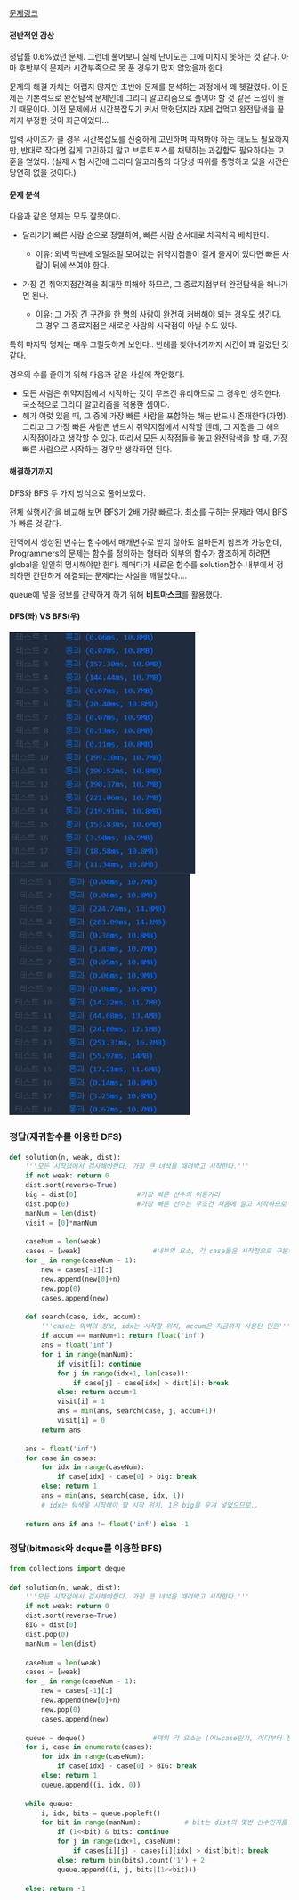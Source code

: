 [문제링크](https://programmers.co.kr/learn/courses/30/lessons/60062)

#### 전반적인 감상

정답률 0.6%였던 문제. 그런데 풀어보니 실제 난이도는 그에 미치지 못하는 것 같다. 아마 후반부의 문제라 시간부족으로 못 푼 경우가 많지 않았을까 한다.

문제의 해결 자체는 어렵지 않지만 초반에 문제를 분석하는 과정에서 꽤 헷갈렸다. 이 문제는 기본적으로 완전탐색 문제인데 그리디 알고리즘으로 풀어야 할 것 같은 느낌이 들기 때문이다. 이전 문제에서 시간복잡도가 커서 막혔던지라 지레 겁먹고 완전탐색을 끝까지 부정한 것이 화근이었다...

입력 사이즈가 클 경우 시간복잡도를 신중하게 고민하며 따져봐야 하는 태도도 필요하지만, 반대로 작다면 길게 고민하지 말고 브루트포스를 채택하는 과감함도 필요하다는 교훈을 얻었다. (실제 시험 시간에 그리디 알고리즘의 타당성 따위를 증명하고 있을 시간은 당연히 없을 것이다.)



#### 문제 분석

다음과 같은 명제는 모두 잘못이다.

- 달리기가 빠른 사람 순으로 정렬하여, 빠른 사람 순서대로 차곡차곡 배치한다. 

  - 이유: 외벽 막판에 오밀조밀 모여있는 취약지점들이 길게 줄지어 있다면 빠른 사람이 뒤에 쓰여야 한다.

- 가장 긴 취약지점간격을 최대한 피해야 하므로, 그 종료지점부터 완전탐색을 해나가면 된다. 

  - 이유: 그 가장 긴 구간을 한 명의 사람이 완전히 커버해야 되는 경우도 생긴다. 그 경우 그 종료지점은 새로운 사람의 시작점이 아닐 수도 있다.

  

특히 마지막 명제는 매우 그럴듯하게 보인다.. 반례를 찾아내기까지 시간이 꽤 걸렸던 것 같다. 

경우의 수를 줄이기 위해 다음과 같은 사실에 착안했다.

- 모든 사람은 취약지점에서 시작하는 것이 무조건 유리하므로 그 경우만 생각한다. 국소적으로 그리디 알고리즘을 적용한 셈이다.
- 해가 여럿 있을 때, 그 중에 가장 빠른 사람을 포함하는 해는 반드시 존재한다(자명). 그리고 그 가장 빠른 사람은 반드시 취약지점에서 시작할 텐데, 그 지점을 그 해의 시작점이라고 생각할 수 있다. 따라서 모든 시작점들을 놓고 완전탐색을 할 때, 가장 빠른 사람으로 시작하는 경우만 생각하면 된다.



#### 해결하기까지

DFS와 BFS 두 가지 방식으로 풀어보았다. 

전체 실행시간을 비교해 보면 BFS가 2배 가량 빠르다. 최소를 구하는 문제라 역시 BFS가 빠른 것 같다.

전역에서 생성된 변수는 함수에서 매개변수로 받지 않아도 얼마든지 참조가 가능한데, Programmers의 문제는 함수를 정의하는 형태라 외부의 함수가 참조하게 하려면 global을 일일히 명시해야만 한다. 헤매다가 새로운 함수를 solution함수 내부에서 정의하면 간단하게 해결되는 문제라는 사실을 깨달았다.... 

queue에 넣을 정보를 간략하게 하기 위해 **비트마스크**를 활용했다. 



#### DFS(좌) VS BFS(우)

<img src="image/외벽점검_DFS.png" alt="DFS" style="zoom:80%; float: left;" /> <img src="image/외벽점검_BFS.png" style="zoom:80%; positin: left" />



### 정답(재귀함수를 이용한 DFS)

```python
def solution(n, weak, dist):
    '''모든 시작점에서 검사해야한다. 가장 큰 녀석을 때려박고 시작한다.'''
    if not weak: return 0
    dist.sort(reverse=True)
    big = dist[0]				#가장 빠른 선수의 이동거리
    dist.pop(0)					#가장 빠른 선수는 무조건 처음에 깔고 시작하므로 제외한다.
    manNum = len(dist)
    visit = [0]*manNum
    
    caseNum = len(weak)
    cases = [weak]					#내부의 요소, 각 case들은 시작점으로 구분되어 있다.
    for _ in range(caseNum - 1):
        new = cases[-1][:]
        new.append(new[0]+n)
        new.pop(0)
        cases.append(new)
    
    def search(case, idx, accum):       
        '''case는 외벽의 정보, idx는 시작할 위치, accum은 지금까지 사용된 인원'''
        if accum == manNum+1: return float('inf')  
        ans = float('inf')
        for i in range(manNum):
            if visit[i]: continue
            for j in range(idx+1, len(case)):
                if case[j] - case[idx] > dist[i]: break
            else: return accum+1
            visit[i] = 1
            ans = min(ans, search(case, j, accum+1))
            visit[i] = 0
        return ans
    
    ans = float('inf')
    for case in cases:
        for idx in range(caseNum):
            if case[idx] - case[0] > big: break
        else: return 1
        ans = min(ans, search(case, idx, 1))  
        # idx는 탐색을 시작해야 할 시작 위치, 1은 big을 우겨 넣었으므로..
    
    return ans if ans != float('inf') else -1
```



### 정답(bitmask와 deque를 이용한 BFS)

```python
from collections import deque

def solution(n, weak, dist):
    '''모든 시작점에서 검사해야한다. 가장 큰 녀석을 때려박고 시작한다.'''
    if not weak: return 0
    dist.sort(reverse=True)
    BIG = dist[0]
    dist.pop(0)
    manNum = len(dist)
    
    caseNum = len(weak)
    cases = [weak]
    for _ in range(caseNum - 1):
        new = cases[-1][:]
        new.append(new[0]+n)
        new.pop(0)
        cases.append(new)
        
    queue = deque()           		#덱의 각 요소는 (어느case인가, 어디부터 진행할 것인가, 쓴 선수의 bit)
    for i, case in enumerate(cases):
        for idx in range(caseNum):
            if case[idx] - case[0] > BIG: break
        else: return 1
        queue.append((i, idx, 0))
        
    while queue:
        i, idx, bits = queue.popleft()
        for bit in range(manNum):			# bit는 dist의 몇번 선수인지를 나타냄
            if (1<<bit) & bits: continue
            for j in range(idx+1, caseNum):
                if cases[i][j] - cases[i][idx] > dist[bit]: break
            else: return bin(bits).count('1') + 2
            queue.append((i, j, bits|(1<<bit)))
                
    else: return -1
 
```

